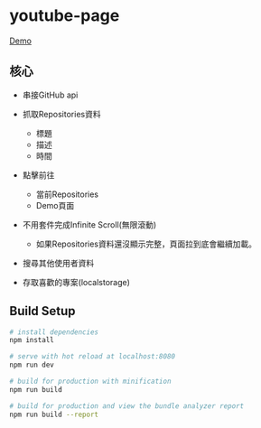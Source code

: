 # youtube-page
[Demo](https://rccj.github.io/having-github/)

## 核心
- 串接GitHub api

- 抓取Repositories資料
  - 標題
  - 描述
  - 時間

- 點擊前往
  - 當前Repositories
  - Demo頁面

- 不用套件完成Infinite Scroll(無限滾動)
  - 如果Repositories資料還沒顯示完整，頁面拉到底會繼續加載。

- 搜尋其他使用者資料

- 存取喜歡的專案(localstorage)

## Build Setup

``` bash
# install dependencies
npm install

# serve with hot reload at localhost:8080
npm run dev

# build for production with minification
npm run build

# build for production and view the bundle analyzer report
npm run build --report
```